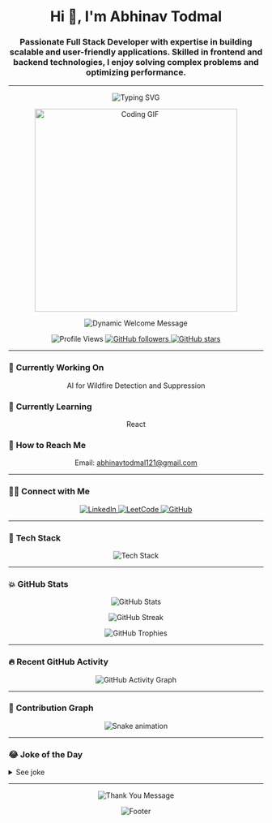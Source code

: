 <h1 align="center">Hi 👋, I'm Abhinav Todmal</h1>
<h3 align="center">Passionate Full Stack Developer with expertise in building scalable and user-friendly applications. Skilled in frontend and backend technologies, I enjoy solving complex problems and optimizing performance.</h3>

---
<p align="center">
  <img src="https://readme-typing-svg.herokuapp.com?font=Roboto+Slab&weight=800&size=35&duration=4000&pause=1000&color=F75C7E&center=true&vCenter=true&random=false&width=500&lines=🎉+Welcome+to+My+Profile!;I'm+Abhinav+Todmal;💻+Full+Stack+Web+Developer;🧩+Problem+Solver" alt="Typing SVG" />
</p>

<p align="center">
  <img src="https://i.pinimg.com/originals/03/a4/a5/03a4a5f034bf0bafa661fd8a8aabedc8.gif" alt="Coding GIF" width="400">
</p>

<p align="center">
  <img src="https://readme-typing-svg.demolab.com?font=Fira+Code:bold&size=32&center=true&width=480&height=60&duration=4000&pause=1000&multicolor=true&color=FF00FF,FF007F,00FFFF,00FF7F&lines=📚+Always+learning+new+things;🔥+Passionate+about+coding;🚀+Creating+innovative+solutions" alt="Dynamic Welcome Message" />
</p>


<p align="center"> 
  <img src="https://komarev.com/ghpvc/?username=abhinavtodmal&label=Profile%20views&color=0e75b6&style=flat" alt="Profile Views" /> 
  <a href="https://github.com/abhinavtodmal?tab=followers">
    <img alt="GitHub followers" src="https://img.shields.io/github/followers/abhinavtodmal?color=green&logo=github">
  </a>
  <a href="https://github.com/abhinavtodmal">
    <img src="https://img.shields.io/github/stars/abhinavtodmal?logo=github" alt="GitHub stars">
  </a>
</p>

---

### 💪 **Currently Working On**
<p align="center">AI for Wildfire Detection and Suppression</p>

### 🌱 **Currently Learning**
<p align="center">React</p>

### 📧 **How to Reach Me**
<p align="center">Email: <a href="mailto:abhinavtodmal121@gmail.com">abhinavtodmal121@gmail.com</a></p>

---

### 👨‍💻 **Connect with Me**
<p align="center">
  <a href="https://linkedin.com/in/abhinav-todmal" target="_blank">
    <img src="https://img.shields.io/badge/LinkedIn-0077B5?style=for-the-badge&logo=linkedin&logoColor=white" alt="LinkedIn" />
  </a>
  <a href="https://www.leetcode.com/abhinav_todmal" target="_blank">
    <img src="https://img.shields.io/badge/LeetCode-FFA116?style=for-the-badge&logo=leetcode&logoColor=white" alt="LeetCode" />
  </a>
  <a href="https://github.com/abhinavtodmal" target="_blank">
    <img src="https://img.shields.io/badge/GitHub-181717?style=for-the-badge&logo=github&logoColor=white" alt="GitHub" />
  </a>
</p>

---

### 🔧 **Tech Stack**
<p align="center">
  <img src="https://skillicons.dev/icons?i=js,ts,react,nextjs,java,spring,python,html,css,bootstrap,mysql,postgres,git,github" alt="Tech Stack" />
</p>

---

### 💥 **GitHub Stats**
<p align="center">
  <img src="https://github-readme-stats.vercel.app/api?username=abhinavtodmal&show_icons=true&theme=tokyonight" alt="GitHub Stats" />
</p>

<p align="center">
  <img src="https://github-readme-streak-stats.herokuapp.com/?user=abhinavtodmal&theme=tokyonight" alt="GitHub Streak" />
</p>

<p align="center">
  <img src="https://github-profile-trophy.vercel.app/?username=abhinavtodmal&theme=tokyonight&column=6&row=1" alt="GitHub Trophies" />
</p>

---

### 🔥 **Recent GitHub Activity**
<p align="center">
  <img src="https://github-readme-activity-graph.vercel.app/graph?username=abhinavtodmal&theme=react-dark" alt="GitHub Activity Graph" />
</p>

---

### 🐍 **Contribution Graph**
<p align="center">
  <img src="https://raw.githubusercontent.com/Abhinavtodmal/Abhinavtodmal/output/github-snake-dark.svg" alt="Snake animation" />

</p>

---

### 😂 **Joke of the Day**
<details>
  <summary>See joke</summary>
  <p align="center">
    <img src="https://readme-jokes.vercel.app/api?theme=tokyonight&hideBorder" alt="Jokes Card" />
  </p>
</details>

---

<p align="center">
  <img src="https://readme-typing-svg.herokuapp.com/?lines=Thanks+for+visiting!;See+you+next+time!&font=Fira%20Code&center=true&width=380&height=50&duration=4000&pause=1000" alt="Thank You Message" />
</p>

<p align="center">
  <img src="https://capsule-render.vercel.app/api?type=waving&color=gradient&height=100&section=footer" alt="Footer" />
</p>
